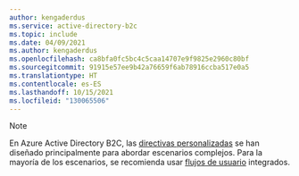 ```yaml
---
author: kengaderdus
ms.service: active-directory-b2c
ms.topic: include
ms.date: 04/09/2021
ms.author: kengaderdus
ms.openlocfilehash: ca8bfa0fc5bc4c5caa14707e9f9825e2960c80bf
ms.sourcegitcommit: 91915e57ee9b42a76659f6ab78916ccba517e0a5
ms.translationtype: HT
ms.contentlocale: es-ES
ms.lasthandoff: 10/15/2021
ms.locfileid: "130065506"
---
```

> [!NOTE]
> En Azure Active Directory B2C, las [directivas personalizadas](../articles/active-directory-b2c/user-flow-overview.md) se han diseñado principalmente para abordar escenarios complejos. Para la mayoría de los escenarios, se recomienda usar [flujos de usuario](../articles/active-directory-b2c/user-flow-overview.md) integrados.
